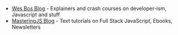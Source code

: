 
- [Wes Bos Blog](https://wesbos.com/blog) - Explainers and crash courses on developer-ism, Javascript and stuff
- [MasteringJS Blog](https://masteringjs.io) - Text tutorials on Full Stack JavaScript, Ebooks, Newsletters

